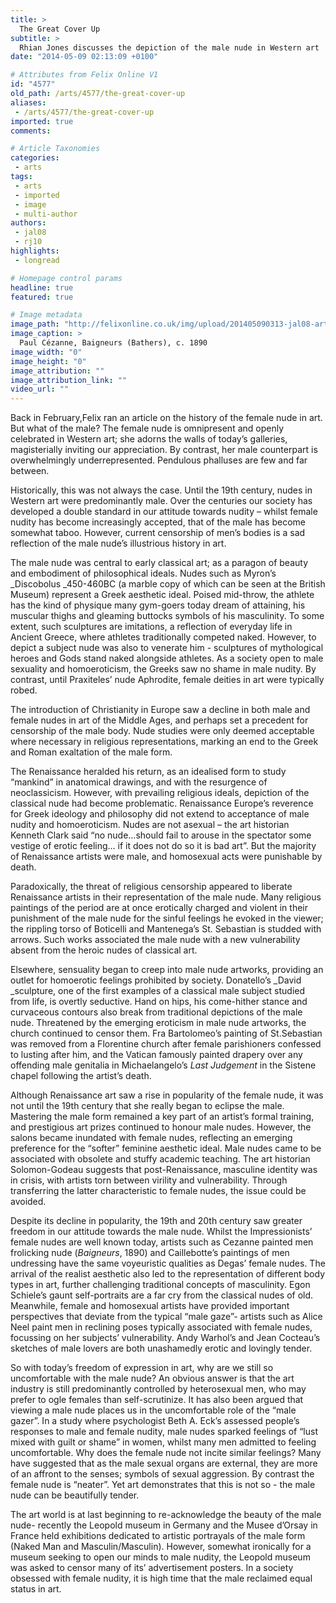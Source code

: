 ```yaml
---
title: >
  The Great Cover Up
subtitle: >
  Rhian Jones discusses the depiction of the male nude in Western art
date: "2014-05-09 02:13:09 +0100"

# Attributes from Felix Online V1
id: "4577"
old_path: /arts/4577/the-great-cover-up
aliases:
 - /arts/4577/the-great-cover-up
imported: true
comments:

# Article Taxonomies
categories:
 - arts
tags:
 - arts
 - imported
 - image
 - multi-author
authors:
 - jal08
 - rj10
highlights:
 - longread

# Homepage control params
headline: true
featured: true

# Image metadata
image_path: "http://felixonline.co.uk/img/upload/201405090313-jal08-arts-cezanne-g.jpg"
image_caption: >
  Paul Cézanne, Baigneurs (Bathers), c. 1890
image_width: "0"
image_height: "0"
image_attribution: ""
image_attribution_link: ""
video_url: ""
---
```


Back in February,Felix ran an article on the history of the female nude in art. But what of the male? The female nude is omnipresent and openly celebrated in Western art; she adorns the walls of today’s galleries, magisterially inviting our appreciation. By contrast, her male counterpart is overwhelmingly underrepresented. Pendulous phalluses are few and far between.

Historically, this was not always the case. Until the 19th century, nudes in Western art were predominantly male. Over the centuries our society has developed a double standard in our attitude towards nudity – whilst female nudity has become increasingly accepted, that of the male has become somewhat taboo. However, current censorship of men’s bodies is a sad reflection of the male nude’s illustrious history in art.

The male nude was central to early classical art; as a paragon of beauty and embodiment of philosophical ideals. Nudes such as Myron’s _Discobolus _450-460BC (a marble copy of which can be seen at the British Museum) represent a Greek aesthetic ideal. Poised mid-throw, the athlete has the kind of physique many gym-goers today dream of attaining, his muscular thighs and gleaming buttocks symbols of his masculinity. To some extent, such sculptures are imitations, a reflection of everyday life in Ancient Greece, where athletes traditionally competed naked. However, to depict a subject nude was also to venerate him - sculptures of mythological heroes and Gods stand naked alongside athletes. As a society open to male sexuality and homoeroticism, the Greeks saw no shame in male nudity. By contrast, until Praxiteles’ nude Aphrodite, female deities in art were typically robed.

The introduction of Christianity in Europe saw a decline in both male and female nudes in art of the Middle Ages, and perhaps set a precedent for censorship of the male body. Nude studies were only deemed acceptable where necessary in religious representations, marking an end to the Greek and Roman exaltation of the male form.

The Renaissance heralded his return, as an idealised form to study “mankind” in anatomical drawings, and with the resurgence of neoclassicism. However, with prevailing religious ideals, depiction of the classical nude had become problematic. Renaissance Europe’s reverence for Greek ideology and philosophy did not extend to acceptance of male nudity and homoeroticism. Nudes are not asexual – the art historian Kenneth Clark said “no nude…should fail to arouse in the spectator some vestige of erotic feeling… if it does not do so it is bad art”. But the majority of Renaissance artists were male, and homosexual acts were punishable by death.

Paradoxically, the threat of religious censorship appeared to liberate Renaissance artists in their representation of the male nude. Many religious paintings of the period are at once erotically charged and violent in their punishment of the male nude for the sinful feelings he evoked in the viewer; the rippling torso of Boticelli and Mantenega’s St. Sebastian is studded with arrows. Such works associated the male nude with a new vulnerability absent from the heroic nudes of classical art.

Elsewhere, sensuality began to creep into male nude artworks, providing an outlet for homoerotic feelings prohibited by society. Donatello’s _David _sculpture, one of the first examples of a classical male subject studied from life, is overtly seductive. Hand on hips, his come-hither stance and curvaceous contours also break from traditional depictions of the male nude. Threatened by the emerging eroticism in male nude artworks, the church continued to censor them. Fra Bartolomeo’s painting of St.Sebastian was removed from a Florentine church after female parishioners confessed to lusting after him, and the Vatican famously painted drapery over any offending male genitalia in Michaelangelo’s _Last Judgement_ in the Sistene chapel following the artist’s death.

Although Renaissance art saw a rise in popularity of the female nude, it was not until the 19th century that she really began to eclipse the male. Mastering the male form remained a key part of an artist’s formal training, and prestigious art prizes continued to honour male nudes. However, the salons became inundated with female nudes, reflecting an emerging preference for the “softer” feminine aesthetic ideal. Male nudes came to be associated with obsolete and stuffy academic teaching. The art historian Solomon-Godeau suggests that post-Renaissance, masculine identity was in crisis, with artists torn between virility and vulnerability. Through transferring the latter characteristic to female nudes, the issue could be avoided.

Despite its decline in popularity, the 19th and 20th century saw greater freedom in our attitude towards the male nude. Whilst the Impressionists’ female nudes are well known today, artists such as Cezanne painted men frolicking nude (_Baigneurs_, 1890) and Caillebotte’s paintings of men undressing have the same voyeuristic qualities as Degas’ female nudes. The arrival of the realist aesthetic also led to the representation of different body types in art, further challenging traditional concepts of masculinity. Egon Schiele’s gaunt self-portraits are a far cry from the classical nudes of old. Meanwhile, female and homosexual artists have provided important perspectives that deviate from the typical “male gaze”- artists such as Alice Neel paint men in reclining poses typically associated with female nudes, focussing on her subjects’ vulnerability. Andy Warhol’s and Jean Cocteau’s sketches of male lovers are both unashamedly erotic and lovingly tender.

So with today’s freedom of expression in art, why are we still so uncomfortable with the male nude? An obvious answer is that the art industry is still predominantly controlled by heterosexual men, who may prefer to ogle females than self-scrutinize. It has also been argued that viewing a male nude places us in the uncomfortable role of the “male gazer”. In a study where psychologist Beth A. Eck’s assessed people’s responses to male and female nudity, male nudes sparked feelings of “lust mixed with guilt or shame” in women, whilst many men admitted to feeling uncomfortable. Why does the female nude not incite similar feelings? Many have suggested that as the male sexual organs are external, they are more of an affront to the senses; symbols of sexual aggression. By contrast the female nude is “neater”. Yet art demonstrates that this is not so - the male nude can be beautifully tender.

The art world is at last beginning to re-acknowledge the beauty of the male nude- recently the Leopold museum in Germany and the Musee d’Orsay in France held exhibitions dedicated to artistic portrayals of the male form (Naked Man and Masculin/Masculin). However, somewhat ironically for a museum seeking to open our minds to male nudity, the Leopold museum was asked to censor many of its’ advertisement posters. In a society obsessed with female nudity, it is high time that the male reclaimed equal status in art.
